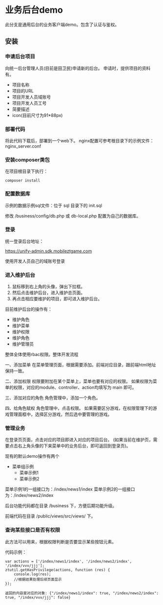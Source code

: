 # 业务后台demo

此分支是通用后台的业务客户端demo。包含了认证与鉴权。

## 安装

### 申请后台项目

向统一后台管理人员(目前是田卫民)申请新的后台。
申请时，提供项目的资料有。

- 项目名称
- 项目的URL
- 项目开发人员域账号
- 项目开发人员工号
- 简要描述
- icon(目前尺寸为91*88px)

### 部署代码

将此代码下载后，部署到一个web下。
nginx配置可参考根目录下的示例文件： nginx_server.conf

### 安装composer类包

在项目根目录下执行：
```
composer install
```

### 配置数据库

示例的数据示例sql文件：位于 sql 目录下的 init.sql

修改 /business/config/db.php 或 db-local.php 配置为自己的数据库。

### 登录

统一登录后台地址：

https://unify-admin.sdk.mobileztgame.com

使用开发人员自己的域账号登录

### 进入维护后台

1. 鼠标移到右上角的头像，弹出下拉框。
2. 然后点击维护后台，进入维护总页面。
3. 再点击相应要维护的项目，即可进入维护后台。

目前维护后台的操作有：
- 维护角色
- 维护菜单
- 维护权限
- 维护角色
- 维护管理员

整体全体使用rbac权限。整体开发流程

一、添加菜单
在菜单管理页面，根据需要添加。前端对应目录，跟前端html地址保持一致。

二、添加权限
权限要附加在某个菜单上，菜单也要有对应的权限。
如果权限为菜单的权限，对应的module、controller、action均填写为 main 即可。

三、添加对应的角色
角色管理中，添加一个角色。

四、给角色赋权
角色管理中，点击权限。
如果需要区分游戏，在权限管理下的游戏管理面框中，选择区分游戏，然后选中要管理的游戏。

### 管理业务

在登录页页面，点击对应的项目即进入对应的项目后台。
(如果当前在维护页，需要点击右上角头像的下来菜单中的业务后台，即可返回到登录页)。

现有的默认demo操作有两个

- 菜单组示例
    - 菜单示例1
    - 菜单示例2

菜单示例1的一组接口为：/index/news1/index
菜单示例2的一组接口为：/index/news2/index

后台功能代码都在目录 /business 下，方便后期功能升级。

前端代码在目录 /public/views/src/views/ 下。


### 查询某些接口是否有权限

此方法可以用来，根据权限判断是否要显示某些按钮元素。

代码示例：

```
var actions = ['/index/news1/index', '/index/news2/index', '/index/vvv/jjj'];
ztutil.getHasPrivilege(actions, function (res) {
    console.log(res);
    //根据结果处理后续页面显示
});

返回的内容是对应的对象: {"/index/news1/index": true, "/index/news2/index": true, "/index/vvv/jjj": false}

```